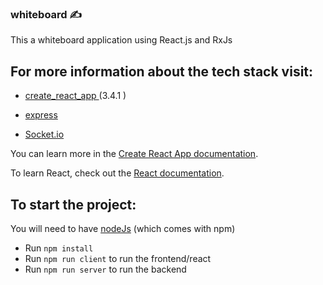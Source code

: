 ### whiteboard ✍️
This a whiteboard application using React.js and RxJs

## For more information about the tech stack visit:

- [create_react_app ](https://reactjs.org/docs/create-a-new-react-app.html) (3.4.1
  )
- [express](https://expressjs.com/)

- [Socket.io](https://expressjs.com/)

You can learn more in the [Create React App documentation](https://facebook.github.io/create-react-app/docs/getting-started).

To learn React, check out the [React documentation](https://reactjs.org/).

## To start the project:

You will need to have [nodeJs](https://nodejs.org/en/) (which comes with npm)

- Run `npm install` 
- Run `npm run client` to run the frontend/react
- Run `npm run server` to run the backend
  
